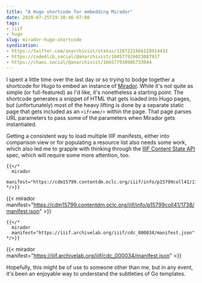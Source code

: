 ```yaml
---
title: "A Hugo shortcode for embedding Mirador"
date: 2020-07-25T19:38:46-07:00
tags:
- iiif
- hugo
slug: mirador-hugo-shortcode
syndication:
- https://twitter.com/anarchivist/status/1287221566128914432
- https://code4lib.social/@anarchivist/104577926023087917
- https://chaos.social/@anarchivist/104577938986733044
---
```


I spent a little time over the last day or so trying to bodge together a shortcode for Hugo to embed an instance of [Mirador](https://projectmirador.org/). While it's not quite as simple (or full-featured) as I'd like, it's nonetheless a starting point. The shortcode generates a snippet of HTML that gets loaded into Hugo pages, but (unfortunately) most of the heavy lifting is done by a separate static page that gets included as an `<iframe/>` within the page. That page parses URL parameters to pass some of the parameters when Mirador gets instantiated.

Getting a consistent way to load multiple IIIF manifests, either into comparison view or for populating a resource list also needs some work, which also led me to grapple with thinking through the [IIIF Content State API](https://iiif.io/api/content-state/0.2/) spec, which will require some more attention, too.<!--more-->

```
{{</*
  mirador
  manifest="https://cdm15799.contentdm.oclc.org/iiif/info/p15799coll41/1738/manifest.json"
*/>}}
```

{{< mirador manifest="https://cdm15799.contentdm.oclc.org/iiif/info/p15799coll41/1738/manifest.json" >}}

```
{{</*
  mirador
  manifest="https://iiif.archivelab.org/iiif/cdc_000034/manifest.json"
*/>}}
```

{{< mirador manifest="https://iiif.archivelab.org/iiif/cdc_000034/manifest.json" >}}

Hopefully, this might be of use to someone other than me, but in any event, it's been an enjoyable way to understand the subtleties of Go templates.
